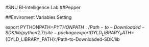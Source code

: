 #SNU BI-Intelligence Lab
##Pepper







##Enviroment Variables Setting

export PYTHONPATH=${PYTHONPATH}:/Path-to-Downloaded-SDK/lib/python2.7/site-package
export DYLD_LIBRARY_PATH=${DYLD_LIBRARY_PATH}:/Path-to-Downloaded-SDK/lib
